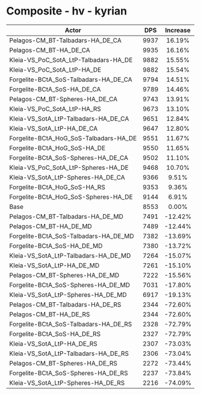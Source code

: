 # Composite - hv - kyrian
| Actor | DPS | Increase |
|---|:---:|:---:|
|Pelagos-CM_BT-Talbadars-HA_DE_CA|9937|16.19%|
|Pelagos-CM_BT-HA_DE_CA|9935|16.16%|
|Kleia-VS_PoC_SotA_LtP-Talbadars-HA_DE|9882|15.55%|
|Kleia-VS_PoC_SotA_LtP-HA_DE|9882|15.54%|
|Forgelite-BCtA_SoS-Talbadars-HA_DE_CA|9794|14.51%|
|Forgelite-BCtA_SoS-HA_DE_CA|9789|14.46%|
|Pelagos-CM_BT-Spheres-HA_DE_CA|9743|13.91%|
|Kleia-VS_PoC_SotA_LtP-HA_RS|9673|13.10%|
|Kleia-VS_SotA_LtP-Talbadars-HA_DE_CA|9651|12.84%|
|Kleia-VS_SotA_LtP-HA_DE_CA|9647|12.80%|
|Forgelite-BCtA_HoG_SoS-Talbadars-HA_DE|9551|11.67%|
|Forgelite-BCtA_HoG_SoS-HA_DE|9550|11.65%|
|Forgelite-BCtA_SoS-Spheres-HA_DE_CA|9502|11.10%|
|Kleia-VS_PoC_SotA_LtP-Spheres-HA_DE|9468|10.70%|
|Kleia-VS_SotA_LtP-Spheres-HA_DE_CA|9366|9.51%|
|Forgelite-BCtA_HoG_SoS-HA_RS|9353|9.36%|
|Forgelite-BCtA_HoG_SoS-Spheres-HA_DE|9144|6.91%|
|Base|8553|0.00%|
|Pelagos-CM_BT-Talbadars-HA_DE_MD|7491|-12.42%|
|Pelagos-CM_BT-HA_DE_MD|7489|-12.44%|
|Forgelite-BCtA_SoS-Talbadars-HA_DE_MD|7382|-13.69%|
|Forgelite-BCtA_SoS-HA_DE_MD|7380|-13.72%|
|Kleia-VS_SotA_LtP-Talbadars-HA_DE_MD|7264|-15.07%|
|Kleia-VS_SotA_LtP-HA_DE_MD|7261|-15.10%|
|Pelagos-CM_BT-Spheres-HA_DE_MD|7222|-15.56%|
|Forgelite-BCtA_SoS-Spheres-HA_DE_MD|7031|-17.80%|
|Kleia-VS_SotA_LtP-Spheres-HA_DE_MD|6917|-19.13%|
|Pelagos-CM_BT-Talbadars-HA_DE_RS|2344|-72.60%|
|Pelagos-CM_BT-HA_DE_RS|2344|-72.60%|
|Forgelite-BCtA_SoS-Talbadars-HA_DE_RS|2328|-72.79%|
|Forgelite-BCtA_SoS-HA_DE_RS|2327|-72.79%|
|Kleia-VS_SotA_LtP-HA_DE_RS|2307|-73.03%|
|Kleia-VS_SotA_LtP-Talbadars-HA_DE_RS|2306|-73.04%|
|Pelagos-CM_BT-Spheres-HA_DE_RS|2272|-73.44%|
|Forgelite-BCtA_SoS-Spheres-HA_DE_RS|2237|-73.84%|
|Kleia-VS_SotA_LtP-Spheres-HA_DE_RS|2216|-74.09%|
